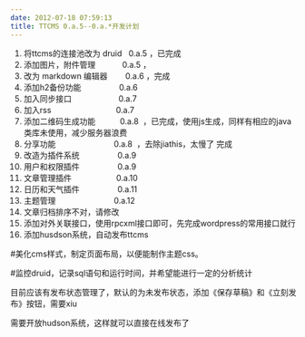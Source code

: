 ```yaml
---
date: 2012-07-18 07:59:13
title: TTCMS 0.a.5--0.a.*开发计划
---
```



<ol>
	<li>
		将ttcms的连接池改为 druid &nbsp; 0.a.5 ，已完成
	</li>
	<li>
		<span>添加图片，附件管理 &nbsp; &nbsp; &nbsp; &nbsp; &nbsp; &nbsp;</span><span>0.a.5 ，</span><br />
	</li>
	<li>
		改为 markdown 编辑器 &nbsp; &nbsp; &nbsp; &nbsp;0.a.6 ，完成
	</li>
	<li>
		<span>添加h2备份功能 &nbsp; &nbsp; &nbsp; &nbsp; &nbsp; &nbsp; &nbsp; &nbsp;&nbsp;0.a.6&nbsp;</span><br />
	</li>
	<li>
		加入同步接口 &nbsp; &nbsp; &nbsp; &nbsp; &nbsp; &nbsp; &nbsp; &nbsp; &nbsp; &nbsp; 0.a.7
	</li>
	<li>
		加入rss &nbsp; &nbsp; &nbsp; &nbsp; &nbsp; &nbsp; &nbsp; &nbsp; &nbsp; &nbsp; &nbsp; &nbsp; &nbsp; &nbsp; 0.a.7
	</li>
	<li>
		添加二维码生成功能 &nbsp; &nbsp; &nbsp; &nbsp; &nbsp; 0.a.8 &nbsp;，已完成，使用js生成，同样有相应的java类库未使用，减少服务器浪费
	</li>
	<li>
		分享功能 &nbsp; &nbsp; &nbsp; &nbsp; &nbsp; &nbsp; &nbsp; &nbsp; &nbsp; &nbsp; &nbsp; &nbsp; &nbsp;0.a.8 &nbsp;，去除jiathis，太慢了 完成
	</li>
	<li>
		改造为插件系统 &nbsp; &nbsp; &nbsp; &nbsp; &nbsp; &nbsp; &nbsp; &nbsp; 0.a.9 &nbsp;
	</li>
	<li>
		用户和权限插件 &nbsp; &nbsp; &nbsp; &nbsp; &nbsp; &nbsp; &nbsp; &nbsp; 0.a.9 &nbsp;
	</li>
	<li>
		文章管理插件 &nbsp; &nbsp; &nbsp; &nbsp; &nbsp; &nbsp; &nbsp; &nbsp; &nbsp; &nbsp;0.a.10
	</li>
	<li>
		日历和天气插件 &nbsp; &nbsp; &nbsp; &nbsp; &nbsp; &nbsp; &nbsp; &nbsp; 0.a.11
	</li>
	<li>
		主题管理 &nbsp; &nbsp; &nbsp; &nbsp; &nbsp; &nbsp; &nbsp; &nbsp; &nbsp; &nbsp; &nbsp; &nbsp; &nbsp;0.a.12
	</li>
	<li>
		文章归档排序不对，请修改
	</li>
	<li>
		添加对外关联接口，使用rpcxml接口即可，先完成wordpress的常用接口就行
	</li>
	<li>
		添加husdson系统，自动发布ttcms
	</li>
</ol>
<p>
	#美化cms样式，制定页面布局，以便能制作主题css。
</p>
<p>
	#监控druid，记录sql语句和运行时间，并希望能进行一定的分析统计
</p>
<p>
	目前应该有发布状态管理了，默认的为未发布状态，添加《保存草稿》和《立刻发布》按钮，需要xiu
</p>
<p>
	需要开放hudson系统，这样就可以直接在线发布了
</p>